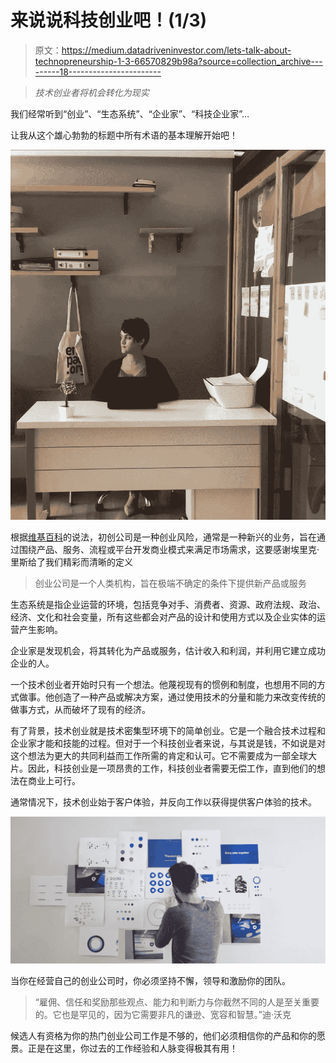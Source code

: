 # 来说说科技创业吧！(1/3)

> 原文：<https://medium.datadriveninvestor.com/lets-talk-about-technopreneurship-1-3-66570829b98a?source=collection_archive---------18----------------------->

> *技术创业者将机会转化为现实*

我们经常听到“创业”、“生态系统”、“企业家”、“科技企业家”…

让我从这个雄心勃勃的标题中所有术语的基本理解开始吧！

![](img/e7a772e6a18c4db8295e90669d79b0c5.png)

根据[维基百科](https://en.wikipedia.org/wiki/Startup_company)的说法，初创公司是一种创业风险，通常是一种新兴的业务，旨在通过围绕产品、服务、流程或平台开发商业模式来满足市场需求，这要感谢埃里克·里斯给了我们精彩而清晰的定义

> 创业公司是一个人类机构，旨在极端不确定的条件下提供新产品或服务

生态系统是指企业运营的环境，包括竞争对手、消费者、资源、政府法规、政治、经济、文化和社会变量，所有这些都会对产品的设计和使用方式以及企业实体的运营产生影响。

企业家是发现机会，将其转化为产品或服务，估计收入和利润，并利用它建立成功企业的人。

一个技术创业者开始时只有一个想法。他蔑视现有的惯例和制度，也想用不同的方式做事。他创造了一种产品或解决方案，通过使用技术的分量和能力来改变传统的做事方式，从而破坏了现有的经济。

有了背景，技术创业就是技术密集型环境下的简单创业。它是一个融合技术过程和企业家才能和技能的过程。但对于一个科技创业者来说，与其说是钱，不如说是对这个想法为更大的共同利益而工作所需的肯定和认可。它不需要成为一部全球大片。因此，科技创业是一项昂贵的工作，科技创业者需要无偿工作，直到他们的想法在商业上可行。

通常情况下，技术创业始于客户体验，并反向工作以获得提供客户体验的技术。

![](img/e4b6a305fcb74d07ff9ddf8b339fe7ca.png)

当你在经营自己的创业公司时，你必须坚持不懈，领导和激励你的团队。

> “雇佣、信任和奖励那些观点、能力和判断力与你截然不同的人是至关重要的。它也是罕见的，因为它需要非凡的谦逊、宽容和智慧。”迪·沃克

候选人有资格为你的热门创业公司工作是不够的，他们必须相信你的产品和你的愿景。正是在这里，你过去的工作经验和人脉变得极其有用！